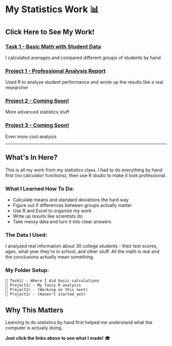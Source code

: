 # My Statistics Work 📊

## Click Here to See My Work!

### **[Task 1 - Basic Math with Student Data](https://codeshujaa.github.io/R-studio/Task1/HW2.html)**
I calculated averages and compared different groups of students by hand

### **[Project 1 - Professional Analysis Report](https://codeshujaa.github.io/R-studio/Task2/p1.html)**
Used R to analyze student performance and wrote up the results like a real researcher

### **[Project 2 - Coming Soon!](./Project2/)**
More advanced statistics stuff

### **[Project 3 - Coming Soon!](./Project3/)**
Even more cool analysis

---

## What's In Here?

This is all my work from my statistics class. I had to do everything by hand first (no calculator functions), then use R studio to make it look professional.

### What I Learned How To Do:
- Calculate means and standard deviations the hard way
- Figure out if differences between groups actually matter
- Use R and Excel to organize my work
- Write up results like scientists do
- Take messy data and turn it into clear answers

### The Data I Used:
I analyzed real information about 30 college students - their test scores, ages, what year they're in school, and other stuff. All the math is real and the conclusions actually mean something.

### My Folder Setup:
```
📁 Task1/ - Where I did basic calculations
📁 Project1/ - My fancy R analysis
📁 Project2/ - (Working on this next)
📁 Project3/ - (Haven't started yet)
```

## Why This Matters

Learning to do statistics by hand first helped me understand what the computer is actually doing. 

**Just click the links above to see what I made!** 🎓

